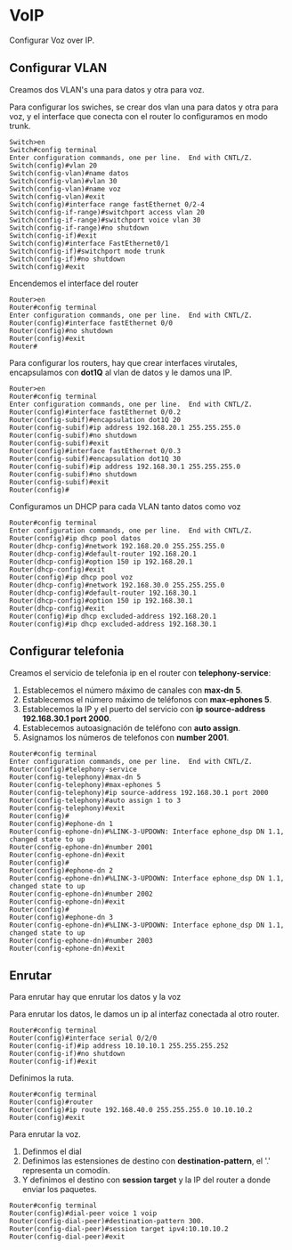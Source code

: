 # VoIP

Configurar Voz over IP.

## Configurar VLAN

Creamos dos VLAN's una para datos y otra para voz.

Para configurar los swiches, se crear dos vlan una para datos y otra para voz,
y el interface que conecta con el router lo configuramos en modo trunk.

``` cisco ios
Switch>en
Switch#config terminal
Enter configuration commands, one per line.  End with CNTL/Z.
Switch(config)#vlan 20
Switch(config-vlan)#name datos
Switch(config-vlan)#vlan 30
Switch(config-vlan)#name voz
Switch(config-vlan)#exit
Switch(config)#interface range fastEthernet 0/2-4
Switch(config-if-range)#switchport access vlan 20
Switch(config-if-range)#switchport voice vlan 30
Switch(config-if-range)#no shutdown
Switch(config-if)#exit
Switch(config)#interface FastEthernet0/1
Switch(config-if)#switchport mode trunk
Switch(config-if)#no shutdown
Switch(config)#exit
```

Encendemos el interface del router

``` cisco ios
Router>en
Router#config terminal
Enter configuration commands, one per line.  End with CNTL/Z.
Router(config)#interface fastEthernet 0/0
Router(config)#no shutdown
Router(config)#exit
Router#
```

Para configurar los routers, hay que crear interfaces virutales,
encapsulamos con **dot1Q** al vlan de datos y le damos una IP.

``` cisco ios
Router>en
Router#config terminal
Enter configuration commands, one per line.  End with CNTL/Z.
Router(config)#interface fastEthernet 0/0.2
Router(config-subif)#encapsulation dot1Q 20
Router(config-subif)#ip address 192.168.20.1 255.255.255.0
Router(config-subif)#no shutdown
Router(config-subif)#exit
Router(config)#interface fastEthernet 0/0.3
Router(config-subif)#encapsulation dot1Q 30
Router(config-subif)#ip address 192.168.30.1 255.255.255.0
Router(config-subif)#no shutdown
Router(config-subif)#exit
Router(config)#
```

Configuramos un DHCP para cada VLAN tanto datos como voz

``` cisco ios
Router#config terminal
Enter configuration commands, one per line.  End with CNTL/Z.
Router(config)#ip dhcp pool datos
Router(dhcp-config)#network 192.168.20.0 255.255.255.0
Router(dhcp-config)#default-router 192.168.20.1
Router(dhcp-config)#option 150 ip 192.168.20.1
Router(dhcp-config)#exit
Router(config)#ip dhcp pool voz
Router(dhcp-config)#network 192.168.30.0 255.255.255.0
Router(dhcp-config)#default-router 192.168.30.1
Router(dhcp-config)#option 150 ip 192.168.30.1
Router(dhcp-config)#exit
Router(config)#ip dhcp excluded-address 192.168.20.1
Router(config)#ip dhcp excluded-address 192.168.30.1
```

## Configurar telefonia

Creamos el servicio de telefonia ip en el router con **telephony-service**:
1. Establecemos el número máximo de canales con **max-dn 5**.
2. Establecemos el número máximo de teléfonos con **max-ephones 5**.
3. Establecemos la IP y el puerto del servicio con **ip source-address 192.168.30.1 port 2000**.
4. Establecemos autoasignación de teléfono con **auto assign**.
5. Asignamos los números de telefonos con **number 2001**.
   
``` cisco ios
Router#config terminal
Enter configuration commands, one per line.  End with CNTL/Z.
Router(config)#telephony-service 
Router(config-telephony)#max-dn 5
Router(config-telephony)#max-ephones 5
Router(config-telephony)#ip source-address 192.168.30.1 port 2000
Router(config-telephony)#auto assign 1 to 3
Router(config-telephony)#exit
Router(config)#
Router(config)#ephone-dn 1
Router(config-ephone-dn)#%LINK-3-UPDOWN: Interface ephone_dsp DN 1.1, changed state to up
Router(config-ephone-dn)#number 2001
Router(config-ephone-dn)#exit
Router(config)#
Router(config)#ephone-dn 2
Router(config-ephone-dn)#%LINK-3-UPDOWN: Interface ephone_dsp DN 1.1, changed state to up
Router(config-ephone-dn)#number 2002
Router(config-ephone-dn)#exit
Router(config)#
Router(config)#ephone-dn 3
Router(config-ephone-dn)#%LINK-3-UPDOWN: Interface ephone_dsp DN 1.1, changed state to up
Router(config-ephone-dn)#number 2003
Router(config-ephone-dn)#exit
```

## Enrutar

Para enrutar hay que enrutar los datos y la voz

Para enrutar los datos, le damos un ip al interfaz conectada al otro router.

``` cisco ios
Router#config terminal
Router(config)#interface serial 0/2/0
Router(config-if)#ip address 10.10.10.1 255.255.255.252
Router(config-if)#no shutdown
Router(config-if)#exit
```

Definimos la ruta.

``` cisco ios
Router#config terminal
Router(config)#router 
Router(config)#ip route 192.168.40.0 255.255.255.0 10.10.10.2
Router(config)#exit
```

Para enrutar la voz.
1. Definmos el dial
2. Definimos las estensiones de destino con **destination-pattern**, 
el '.' representa un comodín.
3. Y definimos el destino con **session target** y la IP del router a donde enviar los paquetes.

``` cisco ios
Router#config terminal
Router(config)#dial-peer voice 1 voip 
Router(config-dial-peer)#destination-pattern 300.
Router(config-dial-peer)#session target ipv4:10.10.10.2
Router(config-dial-peer)#exit
```